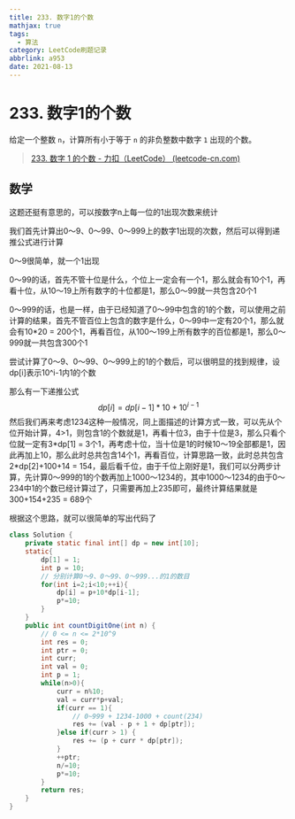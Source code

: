 ```yaml
---
title: 233. 数字1的个数
mathjax: true
tags:
  - 算法
category: LeetCode刷题记录
abbrlink: a953
date: 2021-08-13
---
```

# 233. 数字1的个数

给定一个整数 `n`，计算所有小于等于 `n` 的非负整数中数字 `1` 出现的个数。

> [233. 数字 1 的个数 - 力扣（LeetCode） (leetcode-cn.com)](https://leetcode-cn.com/problems/number-of-digit-one/)

<!-- more -->

## 数学

这题还挺有意思的，可以按数字n上每一位的1出现次数来统计

我们首先计算出0～9、0～99、0～999上的数字1出现的次数，然后可以得到递推公式进行计算

0～9很简单，就一个1出现

0～99的话，首先不管十位是什么，个位上一定会有一个1，那么就会有10个1，再看十位，从10～19上所有数字的十位都是1，那么0～99就一共包含20个1

0～999的话，也是一样，由于已经知道了0～99中包含的1的个数，可以使用之前计算的结果，首先不管百位上包含的数字是什么，0～99中一定有20个1，那么就会有10*20 = 200个1，再看百位，从100～199上所有数字的百位都是1，那么0～999就一共包含300个1

尝试计算了0～9、0～99、0～999上的1的个数后，可以很明显的找到规律，设dp[i]表示10^i-1内1的个数

那么有一下递推公式
$$
dp[i] = dp[i-1]*10+10^{i-1}
$$
然后我们再来考虑1234这种一般情况，同上面描述的计算方式一致，可以先从个位开始计算，4>1，则包含1的个数就是1，再看十位3，由于十位是3，那么只看个位就一定有3\*dp[1] = 3个1，再考虑十位，当十位是1的时候10～19全部都是1，因此再加上10，那么此时总共包含14个1，再看百位，计算思路一致，此时总共包含2\*dp[2]+100+14 = 154，最后看千位，由于千位上刚好是1，我们可以分两步计算，先计算0～999的1的个数再加上1000～1234的，其中1000～1234的由于0～234中1的个数已经计算过了，只需要再加上235即可，最终计算结果就是300+154+235 = 689个

根据这个思路，就可以很简单的写出代码了

```java
class Solution {
    private static final int[] dp = new int[10];
    static{
        dp[1] = 1;
        int p = 10;
      	// 分别计算0～9、0～99、0～999...的1的数目
        for(int i=2;i<10;++i){
            dp[i] = p+10*dp[i-1];
            p*=10;
        }
    }
    public int countDigitOne(int n) {
        // 0 <= n <= 2*10^9
        int res = 0;
        int ptr = 0;
        int curr;
        int val = 0;
        int p = 1;
        while(n>0){
            curr = n%10;
            val = curr*p+val;
            if(curr == 1){
                // 0~999 + 1234-1000 + count(234)
                res += (val - p + 1 + dp[ptr]);
            }else if(curr > 1) {
                res += (p + curr * dp[ptr]);
            }
            ++ptr;
            n/=10;
            p*=10;
        }
        return res;
    }
}
```

